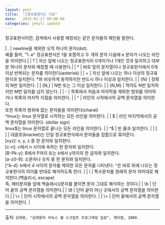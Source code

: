 ```yaml
---
layout: post
title:  "[정규표현식] 기초"
date:   2015-01-27 00:00:00
categories: jekyll update
---
```


정규표현식이란, 검색에서 사용할 매칭되는 같은 문자들의 패턴을 말한다.
 
 
 | . | newline을 제외한 오직 하나의 문자(dot).<br>예를 들어, "1..e" 정규표현식은 1을 포함하고 두 개의 문자 다음에 e 문자가 나오는 라인을 의미한다.|
 | ? | 자신 앞에 나오는 정규표현식이 0개이거나 1개인 것과 일치하고 대부분 하나의 문자와 매칭할 때 사용한다.|
 | * | 바로 앞의 문자열이나 정규표현식에서 0개 이상 반복되는 문자를 의미한다(asterisk) |
 | + | 자신 앞에 나오는 하나 이상의 정규표현식과 일치한다. *와 비슷하게 동작하지만 반드시 하나 이상과 일치한다. |
 | {N} | 정확히 N번 일치한다. |
 | {N,} | N번 또는 그 이상 일치한다. |
 | {N,M} | 적어도 N번 일치하지만 M번 일치를 넘지 않는다. |
 | - | 목록에서 처음과 마지막을 제외한 범위를 의미하거나 목록의 마지막 지점을 의미한다. |
 | ^ | 라인의 시작에서의 공백 문자열을 의미한다.<br> 또한 목록의 범위에 없는 문자들을 의미한다(charat)<br> ^linux는 linux 문자열로 시작하는 모든 라인을 의미한다. |
 | $ | 라인 마지막에서의 공백 문자열을 의미한다. (dollar sign) <br> linux$는 linux 문자열로 끝나는 모든 라인을 의미한다. |
 | ^$ | 빈 줄과 일치한다. |
 | [ ] | 대괄호(bracket)는 단일 정규표현식에서 문자들을 집합으로 묶어준다.<br>[xyz]: x, y, z 중 한 문자와 일치한다. <br>[c-n]: c에서 n 사이에 속하는 한 문자와 일치한다.<br>[B-Pk-y]: B에서 P까지 또는 k에서 y까지의 한 글자와 일치한다.<br>[a-z0-9]: 소문자나 숫자 중 한 문자와 일치한다.<br>[^b-d]: b에서 d 사이의 문자를 제외한 모든 문자를 나타낸다. ^은 바로 뒤에 나오는 정규표현식의 의미를 반대로 해석하도록 한다. |
 | \ | 특수문자를 원래의 문자 의미대로 해석한다.(백슬리시, escape)<br>즉, 메타문자들 앞에 백슬래시(\)문자를 붙이면 문자 그대로 해석하는 것이다.|
 | \b | 단어 끝의 공백 문자열을 의미한다.|
 | \B | 단어 끝이 아닌 곳에서의 공백 문자열을 의미한다.|
 | \\< | 단어 시작에서의 공백 문자열을 의미한다. |
 | \\> | 단어 끝에서의 공백 문자열을 의미한다. |
 
 ---
 
 출처: `김태용, "김태용의 리눅스 쉘 스크립트 프로그래밍 입문", 제이펍, 2009.`